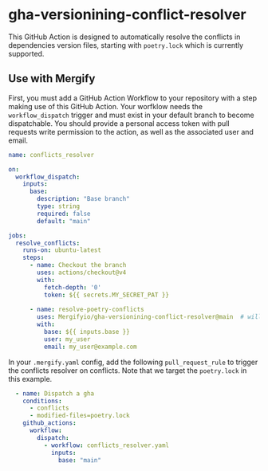 # gha-versionining-conflict-resolver

This GitHub Action is designed to automatically resolve the conflicts in dependencies version files, starting
with `poetry.lock` which is currently supported.

## Use with Mergify

First, you must add a GitHub Action Workflow to your repository with a step making use of this GitHub Action. 
Your worfklow needs the `workflow_dispatch` trigger and must exist in your default branch to become dispatchable.
You should provide a personal access token with pull requests write permission to the action, as well as the
associated user and email.

```yaml
name: conflicts_resolver

on:
  workflow_dispatch:
    inputs:
      base:
        description: "Base branch"
        type: string
        required: false
        default: "main"

jobs:
  resolve_conflicts:
    runs-on: ubuntu-latest
    steps:
      - name: Checkout the branch
        uses: actions/checkout@v4
        with:
          fetch-depth: '0'
          token: ${{ secrets.MY_SECRET_PAT }}
          
      - name: resolve-poetry-conflicts
        uses: Mergifyio/gha-versionining-conflict-resolver@main  # will be @v1 when released
        with:
          base: ${{ inputs.base }}
          user: my_user
          email: my_user@example.com
```

In your `.mergify.yaml` config, add the following `pull_request_rule` to trigger the conflicts resolver on conflicts.
Note that we target the `poetry.lock` in this example.

```yaml
  - name: Dispatch a gha
    conditions:
      - conflicts
      - modified-files=poetry.lock
    github_actions:
      workflow:
        dispatch:
          - workflow: conflicts_resolver.yaml
            inputs:
              base: "main"
```
